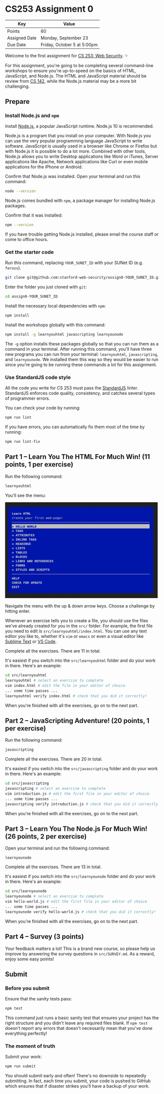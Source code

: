 # CS253 Assignment 0

| Key | Value |
|-----|-------|
| Points | 60 |
| Assigned Date | Monday, September 23 |
| Due Date | Friday, October 5 at 5:00pm |

Welcome to the first assignment for [CS 253: Web Security](https://cs253.stanford.edu). ✨

For this assignment, you're going to be completing several command-line workshops to ensure you're up-to-speed on the basics of HTML, JavaScript, and Node.js. The HTML and JavaScript material should be review from [CS 142](https://cs142.stanford.edu), while the Node.js material may be a more bit challenging.

## Prepare

### Install Node.js and `npm`

Install [Node.js](https://nodejs.org/en/), a popular JavaScript runtime. Node.js 10 is recommended.

Node.js is a program that you install on your computer. With Node.js you can use the very popular programming language JavaScript to write software. JavaScript is usually used in a browser like Chrome or Firefox but with Node.js it is possible to do a lot more. Combined with other tools, Node.js allows you to write Desktop applications like Word or iTunes, Server applications like Apache, Network applications like Curl or even mobile applications for the iPhone or Android.

Confirm that Node.js was installed. Open your terminal and run this command:

```bash
node --version
```

Node.js comes bundled with `npm`, a package manager for installing Node.js packages.

Confirm that it was installed:

```bash
npm --version
```

If you have trouble getting Node.js installed, please email the course staff or come to office hours.

### Get the starter code

Run this command, replacing `YOUR_SUNET_ID` with your SUNet ID (e.g. `feross`).

```bash
git clone git@github.com:stanford-web-security/assign0-YOUR_SUNET_ID.git
```

Enter the folder you just cloned with `git`:

```bash
cd assign0-YOUR_SUNET_ID
```

Install the necessary local dependencies with `npm`:

```bash
npm install
```

Install the workshops globally with this command:

```bash
npm install -g learnyouhtml javascripting learnyounode
```

The `-g` option installs these packages globally so that you can run them as a command in your terminal. After running this command, you'll have three new programs you can run from your terminal: `learnyouhtml`, `javascripting`, and `learnyounode`. We installed them this way so they would be easier to run since you're going to be running these commands a lot for this assignment.

### Use StandardJS code style

All the code you write for CS 253 must pass the [StandardJS](https://standardjs.com) linter. StandardJS enforces code quality, consistency, and catches several types of programmer errors.

You can check your code by running:

```bash
npm run lint
```

If you have errors, you can automatically fix them most of the time by running:

```bash
npm run lint-fix
```

## Part 1 – Learn You The HTML For Much Win! (11 points, 1 per exercise)

Run the following command:

```bash
learnyouhtml
```

You'll see the menu:

<img src="img/learnyouhtml.png" width=500>

Navigate the menu with the up & down arrow keys. Choose a challenge by hitting enter.

Whenever an exercise tells you to create a file, you should use the files we've already created for you in the `src/` folder. For example, the first file you need to edit is `src/learnyouhtml/index.html`. You can use any text editor you like to, whether it's `vim` or `emacs` or even a visual editor like [Sublime Text](https://www.sublimetext.com/) or [VS Code](https://code.visualstudio.com).

Complete all the exercises. There are 11 in total.

It's easiest if you switch into the `src/learnyouhtml` folder and do your work in there. Here's an example:

```bash
cd src/learnyouhtml
learnyouhtml # select an exercise to complete
vim index.html # edit the file in your editor of choice
... some time passes ...
learnyouhtml verify index.html # check that you did it correctly!
```

When you're finished with all the exercises, go on to the next part.

## Part 2 – JavaScripting Adventure! (20 points, 1 per exercise)

Run the following command:

```bash
javascripting
```

Complete all the exercises. There are 20 in total.

It's easiest if you switch into the `src/javascripting` folder and do your work in there. Here's an example:

```bash
cd src/javascripting
javascripting # select an exercise to complete
vim introduction.js # edit the first file in your editor of choice
... some time passes ...
javascripting verify introduction.js # check that you did it correctly!
```

When you're finished with all the exercises, go on to the next part.

## Part 3 – Learn You The Node.js For Much Win! (26 points, 2 per exercise)

Open your terminal and run the following command:

```
learnyounode
```

Complete all the exercises. There are 13 in total.

It's easiest if you switch into the `src/learnyounode` folder and do your work in there. Here's an example:

```bash
cd src/learnyounode
learnyounode # select an exercise to complete
vim hello-world.js # edit the first file in your editor of choice
... some time passes ...
learnyounode verify hello-world.js # check that you did it correctly!
```

When you're finished with all the exercises, go on to the next part.

## Part 4 – Survey (3 points)

Your feedback matters a lot! This is a brand new course, so please help us improve by answering the survey questions in `src/SURVEY.md`. As a reward, enjoy some easy points!

## Submit

### Before you submit

Ensure that the sanity tests pass:

```bash
npm test
```

This command just runs a basic sanity test that ensures your project has the right structure and you didn't leave any required files blank. If `npm test` doesn't report any errors that doesn't necessarily mean that you've done everything perfectly!

### The moment of truth

Submit your work:

```bash
npm run submit
```

You should submit early and often! There's no downside to repeatedly submitting. In fact, each time you submit, your code is pushed to GitHub which ensures that if disaster strikes you'll have a backup of your work.
